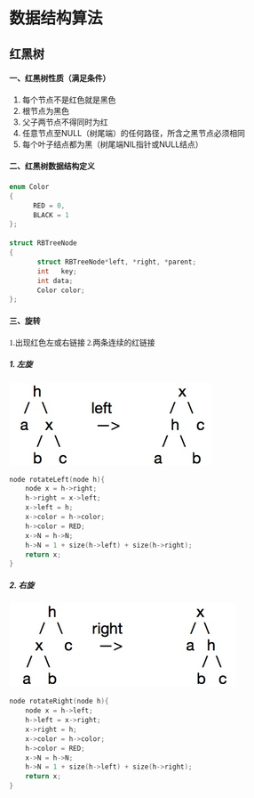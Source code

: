 
# 数据结构算法

## 红黑树

#### 一、红黑树性质（满足条件）<br>
1. 每个节点不是红色就是黑色 <br>
2. 根节点为黑色 <br>
3. 父子两节点不得同时为红 <br>
4. 任意节点至NULL（树尾端）的任何路径，所含之黑节点必须相同 <br>
5. 每个叶子结点都为黑（树尾端NIL指针或NULL结点）

#### 二、红黑树数据结构定义<br>
	 
```cpp
enum Color  
{  
      RED = 0,  
      BLACK = 1  
};  

struct RBTreeNode  
{  
       struct RBTreeNode*left, *right, *parent;  
       int   key;  
       int data;  
       Color color;  
};
```

#### 三、旋转 <br>
<font face="menlo"> 1.出现红色左或右链接 2.两条连续的红链接 </font><br>
##### 1. 左旋
![Alt text](left.jpeg)

```cpp
node rotateLeft(node h){
	node x = h->right;
	h->right = x->left;
	x->left = h;
	x->color = h->color;
	h->color = RED;
	x->N = h->N;
	h->N = 1 + size(h->left) + size(h->right);
	return x;
}
```

##### 2. 右旋
![Alt text](right.jpg)
```cpp
node rotateRight(node h){
	node x = h->left;
	h->left = x->right;
	x->right = h;
	x->color = h->color;
	h->color = RED;
	x->N = h->N;
	h->N = 1 + size(h->left) + size(h->right);
	return x;
}
```
